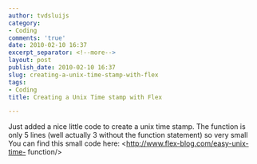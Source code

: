```yaml
---
author: tvdsluijs
category:
- Coding
comments: 'true'
date: 2010-02-10 16:37
excerpt_separator: <!--more-->
layout: post
publish_date: 2010-02-10 16:37
slug: creating-a-unix-time-stamp-with-flex
tags:
- Coding
title: Creating a Unix Time stamp with Flex

---
```

Just added a nice little code to create a unix time stamp. The function is
only 5 lines (well actually 3 without the function statement) so very small
You can find this small code here: <http://www.flex-blog.com/easy-unix-time-
function/>

